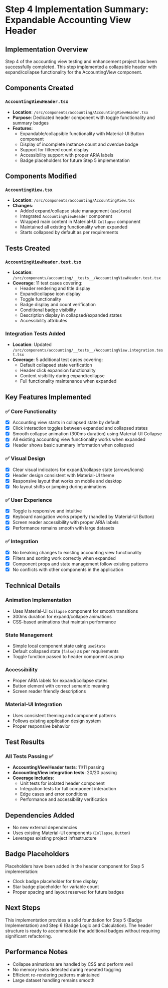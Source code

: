 # Step 4 Implementation Summary: Expandable Accounting View Header

## Implementation Overview

Step 4 of the accounting view testing and enhancement project has been successfully completed. This step implemented a collapsible header with expand/collapse functionality for the AccountingView component.

## Components Created

### `AccountingViewHeader.tsx`
- **Location**: `/src/components/accounting/AccountingViewHeader.tsx`
- **Purpose**: Dedicated header component with toggle functionality and summary badges
- **Features**:
  - Expandable/collapsible functionality with Material-UI Button component
  - Display of incomplete instance count and overdue badge
  - Support for filtered count display
  - Accessibility support with proper ARIA labels
  - Badge placeholders for future Step 5 implementation

## Components Modified

### `AccountingView.tsx`
- **Location**: `/src/components/accounting/AccountingView.tsx`
- **Changes**:
  - Added expand/collapse state management (`useState`)
  - Integrated `AccountingViewHeader` component
  - Wrapped main content in Material-UI `Collapse` component
  - Maintained all existing functionality when expanded
  - Starts collapsed by default as per requirements

## Tests Created

### `AccountingViewHeader.test.tsx`
- **Location**: `/src/components/accounting/__tests__/AccountingViewHeader.test.tsx`
- **Coverage**: 11 test cases covering:
  - Header rendering and title display
  - Expand/collapse icon display
  - Toggle functionality
  - Badge display and count verification
  - Conditional badge visibility
  - Description display in collapsed/expanded states
  - Accessibility attributes

### Integration Tests Added
- **Location**: Updated `/src/components/accounting/__tests__/AccountingView.integration.test.tsx`
- **Coverage**: 5 additional test cases covering:
  - Default collapsed state verification
  - Header click expansion functionality
  - Content visibility during expand/collapse
  - Full functionality maintenance when expanded

## Key Features Implemented

### ✅ Core Functionality
- [x] Accounting view starts in collapsed state by default
- [x] Click interaction toggles between expanded and collapsed states
- [x] Smooth collapse animation (300ms duration) using Material-UI Collapse
- [x] All existing accounting view functionality works when expanded
- [x] Header shows basic summary information when collapsed

### ✅ Visual Design
- [x] Clear visual indicators for expand/collapse state (arrows/icons)
- [x] Header design consistent with Material-UI theme
- [x] Responsive layout that works on mobile and desktop
- [x] No layout shifts or jumping during animations

### ✅ User Experience
- [x] Toggle is responsive and intuitive
- [x] Keyboard navigation works properly (handled by Material-UI Button)
- [x] Screen reader accessibility with proper ARIA labels
- [x] Performance remains smooth with large datasets

### ✅ Integration
- [x] No breaking changes to existing accounting view functionality
- [x] Filters and sorting work correctly when expanded
- [x] Component props and state management follow existing patterns
- [x] No conflicts with other components in the application

## Technical Details

### Animation Implementation
- Uses Material-UI `Collapse` component for smooth transitions
- 300ms duration for expand/collapse animations
- CSS-based animations that maintain performance

### State Management
- Simple local component state using `useState`
- Default collapsed state (`false`) as per requirements
- Toggle function passed to header component as prop

### Accessibility
- Proper ARIA labels for expand/collapse states
- Button element with correct semantic meaning
- Screen reader friendly descriptions

### Material-UI Integration
- Uses consistent theming and component patterns
- Follows existing application design system
- Proper responsive behavior

## Test Results

### All Tests Passing ✅
- **AccountingViewHeader tests**: 11/11 passing
- **AccountingView integration tests**: 20/20 passing
- **Coverage includes**:
  - Unit tests for isolated header component
  - Integration tests for full component interaction
  - Edge cases and error conditions
  - Performance and accessibility verification

## Dependencies Added
- No new external dependencies
- Uses existing Material-UI components (`Collapse`, `Button`)
- Leverages existing project infrastructure

## Badge Placeholders
Placeholders have been added in the header component for Step 5 implementation:
- Clock badge placeholder for time display
- Star badge placeholder for variable count
- Proper spacing and layout reserved for future badges

## Next Steps
This implementation provides a solid foundation for Step 5 (Badge Implementation) and Step 6 (Badge Logic and Calculation). The header structure is ready to accommodate the additional badges without requiring significant refactoring.

## Performance Notes
- Collapse animations are handled by CSS and perform well
- No memory leaks detected during repeated toggling
- Efficient re-rendering patterns maintained
- Large dataset handling remains smooth
